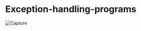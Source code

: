 # Exception-handling-programs

![Capture](https://user-images.githubusercontent.com/82524305/116079348-4f9e5500-a6b5-11eb-9c02-6156687901ed.PNG)
